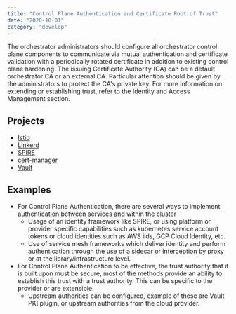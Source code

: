```yaml
---
title: "Control Plane Authentication and Certificate Root of Trust"
date: "2020-10-01"
category: "develop"
---
```


The orchestrator administrators should configure all orchestrator control plane components to communicate via mutual authentication and certificate validation with a periodically rotated certificate in addition to existing control plane hardening. The issuing Certificate Authority (CA) can be a default orchestrator CA or an external CA. Particular attention should be given by the administrators to protect the CA's private key. For more information on extending or establishing trust, refer to the Identity and Access Management section.


## Projects
- [Istio](https://istio.io/)
- [Linkerd](https://linkerd.io/)
- [SPIRE](https://github.com/spiffe/spire/)
- [cert-manager](https://cert-manager.io/docs/)
- [Vault](https://github.com/hashicorp/vault)

## Examples
- For Control Plane Authentication, there are several ways to implement authentication between services and within the cluster
  - Usage of an identity framework like SPIRE, or using platform or provider specific capabilities such as kubernetes service account tokens or cloud identities such as AWS iids, GCP Cloud Identity, etc.
  - Use of service mesh frameworks which deliver identity and perform authentication through the use of a sidecar or interception by proxy or at the library/infrastructure level.
- For Control Plane Authentication to be effective, the trust authority that it is built upon must be secure, most of the methods provide an ability to establish this trust with a trust authority. This can be specific to the provider or are extensible.
  - Upstream authorities can be configured, example of these are Vault PKI plugin, or upstream authorities from the cloud provider.